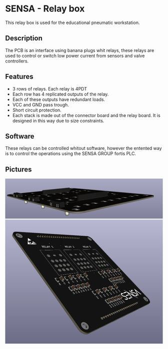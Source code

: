 # SENSA - Relay box

This relay box is used for the educational pneumatic workstation. 

## Description
The PCB is an interface using banana plugs whit relays, these relays are used to control or switch low power current from sensors and valve controllers. 

## Features
- 3 rows of relays. Each relay is 4PDT
- Each row has 4 replicated outputs of the relay. 
- Each of these outputs have redundant loads. 
- VCC and GND pass trough. 
- Short circuit protection.
- Each stack is made out of the connector board and the relay board. It is designed in this way due to size constraints.

## Software
These relays can be controlled whitout software, however the entented way is to control the operations using the SENSA GROUP fortis PLC. 

## Pictures
![Connector_Board](https://github.com/SensaGroup/RelayBox/blob/main/Version%202/Documents/Pictures/ConnctorBoardProfile.png)
![Relay_Board](https://github.com/SensaGroup/RelayBox/blob/main/Version%202/Documents/Pictures/RelayBoardProfile.png)
